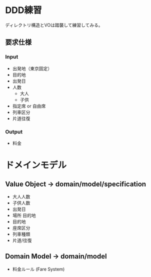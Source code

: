 # DDD練習
ディレクトリ構造とVOは踏襲して練習してみる。

## 要求仕様
### Input
- 出発地（東京固定）
- 目的地
- 出発日
- 人数
    - 大人
    - 子供
- 指定席 or 自由席
- 列車区分
- 片道往復

### Output
- 料金

# ドメインモデル
## Value Object -> domain/model/specification
- 大人人数
- 子供人数
- 出発日
- 場所 目的地
- 目的地
- 座席区分
- 列車種類
- 片道/往復

## Domain Model -> domain/model
- 料金ルール (Fare System)